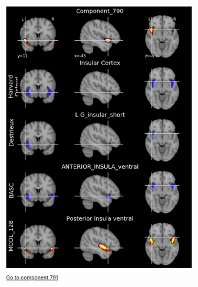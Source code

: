


![790](preliminary/790.jpg "Component 790")

[Go to component 791](https://parietal-inria.github.io/MODL_atlas/1024/791 "Component 791")